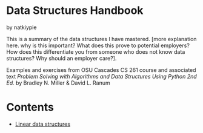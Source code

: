<h1>Data Structures Handbook</h1>

<p>by natkiypie</p>

<p>This is a summary of the data structures I have mastered. [more explanation here. why is this important? What does this prove to potential employers? How does this differentiate you from someone who does not know data structures? Why should an employer care?].</p>

<p>Examples and exercises from OSU Cascades CS 261 course and associated text <em>Problem Solving with Algorithms and Data Structures Using Python 2nd Ed.</em> by Bradley N. Miller & David L. Ranum</p>

<h1>Contents</h1>

<ul>
  <li><a href="contents/linear_data_structures">Linear data structures</a>
<ul>
